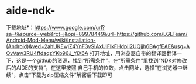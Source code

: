 # aide-ndk-
下载地址*：https://www.google.com/url?sa=t&source=web&rct=j&opi=89978449&url=https://github.com/LGLTeam/Android-Mod-Menu/wiki/Installation-(Android)&ved=2ahUKEwjZ4YnF3vSIAxUiFlkFHdpiI2UQjjh6BAgfEAE&usg=AOvVaw3RU4ffdaqzYKb96J_YiX6A
打开地址，用浏览器自带的翻译器翻译一下，这是一个github的资源，找到“所需条件”，在“所需条件”里找到“NDK对修改后的AIDE的支持”，在这里按照
自己手机的位数，点击网址，选择“在浏览器中继续”，点击“下载为zip压缩文件”解密后下载即可
